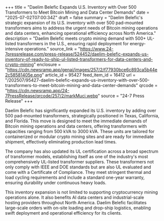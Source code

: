 +++
title = "Daelim Belefic Expands U.S. Inventory with Over 500 Transformers to Meet Bitcoin Mining and Data Center Demands"
date = "2025-07-02T07:00:34Z"
draft = false
summary = "Daelim Belefic's strategic expansion of its U.S. inventory with over 500 pad-mounted transformers aims to address the urgent needs of Bitcoin mining operations and data centers, enhancing operational efficiency across North America."
description = "Daelim Belefic meets crypto mining demand with 500+ UL-listed transformers in the U.S., ensuring rapid deployment for energy-intensive operations."
source_link = "https://www.24-7pressrelease.com/press-release/524452/daelim-belefic-expands-us-inventory-of-ready-to-ship-ul-listed-transformers-for-data-centers-and-crypto-mining"
enclosure = "https://cdn.newsramp.app/genai/images/257/2/f77930bce6c893ca5b44e2c58581405e.png"
article_id = 95427
feed_item_id = 16412
url = "/202507/95427-daelim-belefic-expands-us-inventory-with-over-500-transformers-to-meet-bitcoin-mining-and-data-center-demands"
qrcode = "https://cdn.newsramp.app/24-7PressRelease/qrcode/257/2/markMuci.webp"
source = "24-7 Press Release"
+++

<p>Daelim Belefic has significantly expanded its U.S. inventory by adding over 500 pad-mounted transformers, strategically positioned in Texas, California, and Florida. This move is designed to meet the immediate demands of Bitcoin mining operations and data centers, offering transformers with capacities ranging from 500 kVA to 3000 kVA. These units are tailored for containerized or modular crypto mining sites and are ready for immediate shipment, effectively eliminating production lead times.</p><p>The company has also updated its UL certification across a broad spectrum of transformer models, establishing itself as one of the industry's most comprehensively UL-listed transformer suppliers. These transformers not only comply with IEEE and DOE standards but are also UL evaluated and come with a Certificate of Compliance. They meet stringent thermal and load cycling requirements and include a standard one-year warranty, ensuring durability under continuous heavy loads.</p><p>This inventory expansion is not limited to supporting cryptocurrency mining operations alone. It also benefits AI data centers and industrial-scale hosting providers throughout North America. Daelim Belefic facilitates large-scale orders with on-site loading and drop-ship logistics, enabling swift deployment and operational efficiency for its clients.</p>